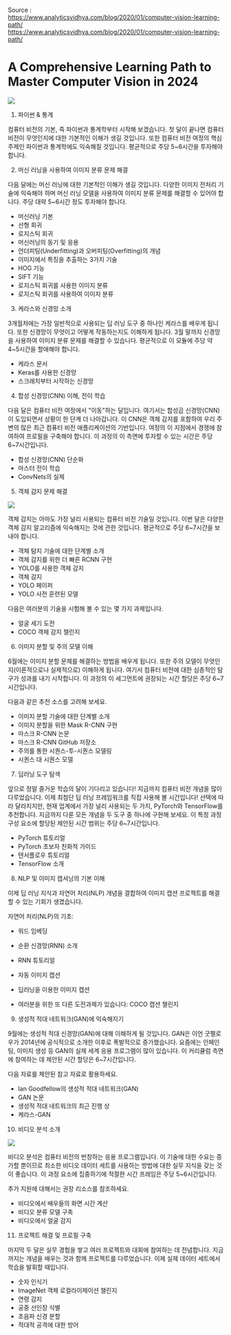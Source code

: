 
Source :   
https://www.analyticsvidhya.com/blog/2020/01/computer-vision-learning-path/  
https://www.analyticsvidhya.com/blog/2020/01/computer-vision-learning-path/

# A Comprehensive Learning Path to Master Computer Vision in 2024

![](https://cdn.analyticsvidhya.com/wp-content/uploads/2020/01/Info-gr-01-872x2880.jpg)

1. 파이썬 & 통계

컴퓨터 비전의 기본, 즉 파이썬과 통계학부터 시작해 보겠습니다. 첫 달이 끝나면 컴퓨터 비전이 무엇인지에 대한 기본적인 이해가 생길 것입니다. 또한 컴퓨터 비전 여정의 핵심 주제인 파이썬과 통계학에도 익숙해질 것입니다. 평균적으로 주당 5~6시간을 투자해야 합니다.

2. 머신 러닝을 사용하여 이미지 분류 문제 해결

다음 달에는 머신 러닝에 대한 기본적인 이해가 생길 것입니다. 다양한 이미지 전처리 기술에 익숙해야 하며 머신 러닝 모델을 사용하여 이미지 분류 문제를 해결할 수 있어야 합니다. 주당 대략 5~6시간 정도 투자해야 합니다.

- 머신러닝 기본
- 선형 회귀
- 로지스틱 회귀
- 머신러닝의 동기 및 응용
- 언더피팅(Underfitting)과 오버피팅(Overfitting)의 개념
- 이미지에서 특징을 추출하는 3가지 기술
- HOG 기능
- SIFT 기능
- 로지스틱 회귀를 사용한 이미지 분류
- 로지스틱 회귀를 사용하여 이미지 분류

3. 케라스와 신경망 소개

3개월차에는 가장 일반적으로 사용되는 딥 러닝 도구 중 하나인 케라스를 배우게 됩니다. 또한 신경망이 무엇이고 어떻게 작동하는지도 이해하게 됩니다. 3월 말까지 신경망을 사용하여 이미지 분류 문제를 해결할 수 있습니다. 평균적으로 이 모듈에 주당 약 4~5시간을 할애해야 합니다.

- 케라스 문서
- Keras를 사용한 신경망
- 스크래치부터 시작하는 신경망

4. 합성 신경망(CNN) 이해, 전이 학습

다음 달은 컴퓨터 비전 여정에서 "이동"하는 달입니다. 여기서는 합성곱 신경망(CNN)이 도입되면서 상황이 한 단계 더 나아갑니다. 이 CNN은 객체 감지를 포함하여 우리 주변의 많은 최근 컴퓨터 비전 애플리케이션의 기반입니다. 여정의 이 지점에서 경쟁에 참여하여 프로필을 구축해야 합니다. 이 과정의 이 측면에 투자할 수 있는 시간은 주당 6~7시간입니다.

- 합성 신경망(CNN) 단순화
- 마스터 전이 학습
- ConvNets의 실제

5. 객체 감지 문제 해결

![](https://cdn.analyticsvidhya.com/wp-content/uploads/2019/08/real_time_object_detection.jpg)

객체 감지는 아마도 가장 널리 사용되는 컴퓨터 비전 기술일 것입니다. 이번 달은 다양한 객체 감지 알고리즘에 익숙해지는 것에 관한 것입니다. 평균적으로 주당 6~7시간을 보내야 합니다.

- 객체 탐지 ​​기술에 대한 단계별 소개
- 객체 감지를 위한 더 빠른 RCNN 구현
- YOLO를 사용한 객체 감지
- 객체 감지
- YOLO 페이퍼
- YOLO 사전 훈련된 모델

다음은 여러분의 기술을 시험해 볼 수 있는 몇 가지 과제입니다.

- 얼굴 세기 도전
- COCO 객체 감지 챌린지

6. 이미지 분할 및 주의 모델 이해

6월에는 이미지 분할 문제를 해결하는 방법을 배우게 됩니다. 또한 주의 모델이 무엇인지(이론적으로나 실제적으로) 이해하게 됩니다. 여기서 컴퓨터 비전에 대한 심층적인 탐구가 성과를 내기 시작합니다. 이 과정의 이 세그먼트에 권장되는 시간 할당은 주당 6~7시간입니다.

다음과 같은 추천 소스를 고려해 보세요.

- 이미지 분할 기술에 대한 단계별 소개
- 이미지 분할을 위한 Mask R-CNN 구현
- 마스크 R-CNN 논문
- 마스크 R-CNN GitHub 저장소
- 주의를 통한 시퀀스-투-시퀀스 모델링
- 시퀀스 대 시퀀스 모델

7. 딥러닝 도구 탐색

앞으로 정말 즐거운 학습의 달이 기다리고 있습니다! 지금까지 컴퓨터 비전 개념을 많이 다루었습니다. 이제 최첨단 딥 러닝 프레임워크를 직접 사용해 볼 시간입니다! 선택에 따라 달라지지만, 현재 업계에서 가장 널리 사용되는 두 가지, PyTorch와 TensorFlow를 추천합니다. 지금까지 다룬 모든 개념을 두 도구 중 하나에 구현해 보세요. 이 특정 과정 구성 요소에 할당된 제안된 시간 범위는 주당 6~7시간입니다.

- PyTorch 튜토리얼
- PyTorch 초보자 친화적 가이드
- 텐서플로우 튜토리얼
- TensorFlow 소개

8. NLP 및 이미지 캡셔닝의 기본 이해

이제 딥 러닝 지식과 자연어 처리(NLP) 개념을 결합하여 이미지 캡션 프로젝트를 해결할 수 있는 기회가 생겼습니다.

자연어 처리(NLP)의 기초:

- 워드 임베딩
- 순환 신경망(RNN) 소개
- RNN 튜토리얼
- 자동 이미지 캡션
- 딥러닝을 이용한 이미지 캡션

- 여러분을 위한 또 다른 도전과제가 있습니다: COCO 캡션 챌린지

9. 생성적 적대 네트워크(GAN)에 익숙해지기

9월에는 생성적 적대 신경망(GAN)에 대해 이해하게 될 것입니다. GAN은 이언 굿펠로우가 2014년에 공식적으로 소개한 이후로 폭발적으로 증가했습니다. 요즘에는 인페인팅, 이미지 생성 등 GAN의 실제 세계 응용 프로그램이 많이 있습니다. 이 커리큘럼 측면에 참여하는 데 제안된 시간 할당은 6~7시간입니다.

다음 자료를 제안된 참고 자료로 활용하세요.

- Ian Goodfellow의 생성적 적대 네트워크(GAN)
- GAN 논문
- 생성적 적대 네트워크의 최근 진행 상
- 케라스-GAN

10. 비디오 분석 소개

![](https://cdn.analyticsvidhya.com/wp-content/uploads/2019/07/video_object_detection_removal.gif)

비디오 분석은 컴퓨터 비전의 번창하는 응용 프로그램입니다. 이 기술에 대한 수요는 증가할 뿐이므로 최소한 비디오 데이터 세트를 사용하는 방법에 대한 실무 지식을 갖는 것이 좋습니다. 이 과정 요소에 집중하기에 적절한 시간 프레임은 주당 5~6시간입니다.

추가 지원에 대해서는 권장 리소스를 참조하세요.
- 비디오에서 배우들의 화면 시간 계산
- 비디오 분류 모델 구축
- 비디오에서 얼굴 감지

11. 프로젝트 해결 및 프로필 구축
  
마지막 두 달은 실무 경험을 쌓고 여러 프로젝트와 대회에 참여하는 데 전념합니다. 지금까지는 개념을 배우는 것과 함께 프로젝트를 다루었습니다. 이제 실제 데이터 세트에서 학습을 발휘할 때입니다.

- 숫자 인식기
- ImageNet 객체 로컬라이제이션 챌린지
- 연령 감지
- 공중 선인장 식별
- 초음파 신경 분할
- 적대적 공격에 대한 방어

